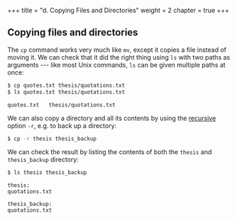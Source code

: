 +++
title = "d. Copying Files and Directories"
weight = 2
chapter = true
+++

## Copying files and directories

The `cp` command works very much like `mv`, except it copies 
a file instead of moving it. We can check that it did the right
thing using `ls` with two paths as arguments --- like most Unix
commands, `ls` can be given multiple paths at once:

```Bash
$ cp quotes.txt thesis/quotations.txt
$ ls quotes.txt thesis/quotations.txt
```

~~~
quotes.txt   thesis/quotations.txt
~~~


We can also copy a directory and all its contents by using the
[recursive](https://en.wikipedia.org/wiki/Recursion) option `-r`,
e.g. to back up a directory:

```Bash
$ cp -r thesis thesis_backup
```

We can check the result by listing the contents of both the `thesis` and `thesis_backup` directory:

```Bash
$ ls thesis thesis_backup
```

```
thesis:
quotations.txt

thesis_backup:
quotations.txt
```
